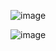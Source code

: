 ![image](https://user-images.githubusercontent.com/37501487/205321822-76371821-613a-45cd-aa19-49abba4c2e53.png)

![image](https://user-images.githubusercontent.com/37501487/205321882-25dcda24-9c8b-4762-b2e4-5f55d7cb9ea9.png)
